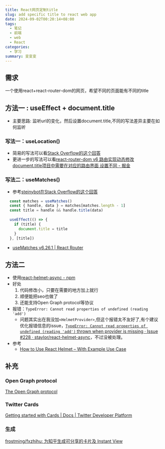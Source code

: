 ```yaml
---
title: React网页定制title
slug: add specific title to react web app
date: 2024-09-02T00:20:14+08:00
tags:
  - 笔记
  - 前端
  - web
  - React
categories:
  - 学习
summary: 变变变
--- 
```


## 需求 
一个使用react+react-router-dom的网页，希望不同的页面能有不同的title

## 方法一 : useEffect + document.title
- 主要思路: 监听url的变化，然后设置document.title,不同的写法差异主要在如何监听

### 写法一：useLocation()
- 简易的写法可以看[Stack Overflow的这个回答](https://stackoverflow.com/a/65709116)
- 更进一步的写法可以看[react-router-dom v6 路由实现动态修改document.title项目中需要在对应的路由界面 设置不同 - 掘金](https://juejin.cn/post/7267409589079867450 )

### 写法二：useMatches()
- 参考[steinybot在Stack Overflow的这个回答](https://stackoverflow.com/a/78184012)
```javascript
  const matches = useMatches()
  const { handle, data } = matches[matches.length - 1]
  const title = handle && handle.title(data)
  
  useEffect(() => {
    if (title) {
      document.title = title
    }
  }, [title])
```
- [useMatches v6.26.1 | React Router](https://reactrouter.com/en/main/hooks/use-matches )

## 方法二
- 使用[react-helmet-async - npm](https://www.npmjs.com/package/react-helmet-async )
- 好处
  1. 代码修改小，只要在需要的地方加上就行
  2. 顺便能把seo也做了
  3. 还能支持Open Graph protocol等协议
- 报错：`TypeError: Cannot read properties of undefined (reading 'add')`
  - 问题其实出在我没加`<HelmetProvider>`,但这个报错太不友好了,有个建议优化报错信息的issue，[`TypeError: Cannot read properties of undefined (reading 'add')` thrown when provider is missing · Issue #228 · staylor/react-helmet-async](https://github.com/staylor/react-helmet-async/issues/228 )，不过没被处理。 
- 参考 
  - [How to Use React Helmet – With Example Use Case](https://www.freecodecamp.org/news/react-helmet-examples/ ) 

## 补充 
### Open Graph protocol 
[The Open Graph protocol](https://ogp.me/ )

### Twitter Cards
[Getting started with Cards | Docs | Twitter Developer Platform](https://developer.x.com/en/docs/x-for-websites/cards/guides/getting-started )

### 生成
[frostming/fxzhihu: 为知乎生成可分享的卡片及 Instant View](https://github.com/frostming/fxzhihu/tree/main )